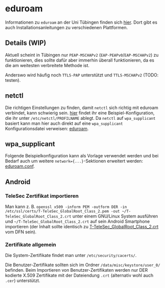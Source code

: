 # eduroam

Informationen zu `eduroam` an der Uni Tübingen finden sich
[hier](https://uni-tuebingen.de/einrichtungen/zentrum-fuer-datenverarbeitung/dienstleistungen/netzdienste/netzzugang/roaming/eduroaming/).
Dort gibt es auch Installationsanleitungen zu verschiedenen Plattformen.

## Details (WIP)

Aktuell scheint in Tübingen nur `PEAP-MSCHAPv2` (`EAP-PEAPv0`/`EAP-MSCHAPv2`) zu
funktionieren, dies sollte dafür aber immerhin überall funktionieren, da es die
am weitesten verbreitete Methode ist.

Anderswo wird häufig noch `TTLS-PAP` unterstützt und `TTLS-MSCHAPv2`
(TODO: testen).

## netctl

Die richtigen Einstellungen zu finden, damit `netctl` sich richtig mit eduroam
verbindet, kann schwierig sein. [hier](./netctl) findet ihr eine
Beispiel-Konfiguration, die ihr unter `/etc/netctl/PROFILNAME` ablegt.
Da `netctl` auf `wpa_supplicant` basiert kann man hier auch direkt auf eine
`wpa_supplicant` Konfigurationsdatei verweisen: [eduroam](./wpa_supplicant).

## wpa_supplicant

Folgende Beispielkonfiguration kann als Vorlage verwendet werden und bei Bedarf
auch um weitere `network={...}`-Sektionen erweitert werden:
[eduroam.conf](./wpa_supplicant).

## Android

### TeleSec Zertifikat importieren

Man kann z. B.
`openssl x509 -inform PEM -outform DER -in /etc/ssl/certs/T-TeleSec_GlobalRoot_Class_2.pem -out ~/T-TeleSec_GlobalRoot_Class_2.crt`
unter einem GNU/Linux System ausführen und `~/T-TeleSec_GlobalRoot_Class_2.crt`
auf sein Android Smartphone importieren (der Inhalt sollte identisch zu
[T-TeleSec_GlobalRoot_Class_2.crt](https://www.pki.dfn.de/fileadmin/PKI/zertifikate/T-TeleSec_GlobalRoot_Class_2.crt)
vom DFN sein).

### Zertifikate allgemein

Die System-Zertifikate findet man unter `/etc/security/cacerts/`.

Die Benutzer-Zertifikate sollten sich im Ordner `/data/misc/keystore/user_0/`
befinden.
Beim Importieren von Benutzer-Zertifikaten werden nur DER kodierte X.509
Zertifikate mit der Dateiendung `.crt` (alternativ wohl auch `.cer`)
unterstützt.

